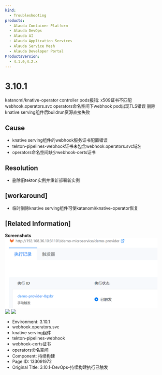 ```yaml
---
kind:
  - Troubleshooting
products:
  - Alauda Container Platform
  - Alauda DevOps
  - Alauda AI
  - Alauda Application Services
  - Alauda Service Mesh
  - Alauda Developer Portal
ProductsVersion:
  - 4.1.0,4.2.x
---
```

<!-- A type of document that involves encountering a fault, diagnosing it, performing root cause analysis, and providing solutions. -->

# 3.10.1

katanomi/knative-operator controller pods报错: x509证书不匹配webhook.operators.svc operators命名空间下webhook pod出现TLS错误 删除knative serving组件后buildrun资源直接失败

## Cause
- knative serving组件的webhook服务证书配置错误
- tekton-pipelines-webhook证书未包含webhook.operators.svc域名
- operators命名空间缺少webhook-certs证书

## Resolution
- 删除旧tekton实例并重新部署新实例

## [workaround]
- 临时删除knative serving组件可使katanomi/knative-operator恢复

## [Related Information]
**Screenshots**
![](assets/3-10-1-devops-chi-xu-gou-jian-zhi-xing-yi-hong-fa/image2022-12-31_19-11-10.png)
![](https://jira.alauda.cn/secure/attachment/127198/127198_image-2022-11-03-15-19-09-333.png)
![](https://jira.alauda.cn/secure/attachment/127199/127199_image-2022-11-03-15-25-48-090.png)
- Environment: 3.10.1
- webhook.operators.svc
- knative serving组件
- tekton-pipelines-webhook
- webhook-certs证书
- operators命名空间
- Component: 持续构建
- Page ID: 133091972
- Original Title: 3.10.1-DevOps-持续构建执行已触发
